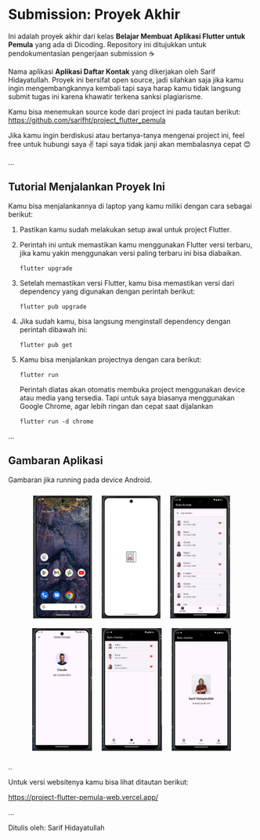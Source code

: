 # Submission: Proyek Akhir

Ini adalah proyek akhir dari kelas **Belajar Membuat Aplikasi Flutter untuk Pemula** yang ada di Dicoding. Repository ini ditujukkan untuk pendokumentasian pengerjaan submission ☕

Nama aplikasi **Aplikasi Daftar Kontak** yang dikerjakan oleh Sarif Hidayatullah. Proyek ini bersifat open source, jadi silahkan saja jika kamu ingin mengembangkannya kembali tapi saya harap kamu tidak langsung submit tugas ini karena khawatir terkena sanksi plagiarisme.

Kamu bisa menemukan source kode dari project ini pada tautan berikut:
https://github.com/sarifht/project_flutter_pemula

Jika kamu ingin berdiskusi atau bertanya-tanya mengenai project ini, feel free untuk hubungi saya ✌️ tapi saya tidak janji akan membalasnya cepat 😊

...

## Tutorial Menjalankan Proyek Ini

Kamu bisa menjalankannya di laptop yang kamu miliki dengan cara sebagai berikut:

1. Pastikan kamu sudah melakukan setup awal untuk project Flutter.

2. Perintah ini untuk memastikan kamu menggunakan Flutter versi terbaru, jika kamu yakin menggunakan versi paling terbaru ini bisa diabaikan.

   ```
   flutter upgrade
   ```

3. Setelah memastikan versi Flutter, kamu bisa memastikan versi dari dependency yang digunakan dengan perintah berikut:

   ```
   flutter pub upgrade
   ```

4. Jika sudah kamu, bisa langsung menginstall dependency dengan perintah dibawah ini:

   ```
   flutter pub get
   ```

5. Kamu bisa menjalankan projectnya dengan cara berikut:

   ```
   flutter run
   ```

   Perintah diatas akan otomatis membuka project menggunakan device atau media yang tersedia. Tapi untuk saya biasanya menggunakan Google Chrome, agar lebih ringan dan cepat saat dijalankan

   ```
   flutter run -d chrome
   ```

...

## Gambaran Aplikasi

Gambaran jika running pada device Android.

<div style="display: flex; flex-wrap: wrap; justify-content: center;">
   <img src="Screenshot 2024-09-17 054721.png" alt="alt text" style="height: 250px; margin: 10px;">
   <img src="Screenshot 2024-09-17 054821.png" alt="alt text" style="height: 250px; margin: 10px;">
   <img src="Screenshot 2024-09-17 062320.png" alt="alt text" style="height: 250px; margin: 10px;">
   <img src="Screenshot 2024-09-17 062341.png" alt="alt text" style="height: 250px; margin: 10px;">
   <img src="Screenshot 2024-09-17 062354.png" alt="alt text" style="height: 250px; margin: 10px;">
   <img src="Screenshot 2024-09-17 062410.png" alt="alt text" style="height: 250px; margin: 10px;">
</div>

..

Untuk versi websitenya kamu bisa lihat ditautan berikut:

https://project-flutter-pemula-web.vercel.app/

...

Ditulis oleh: Sarif Hidayatullah
